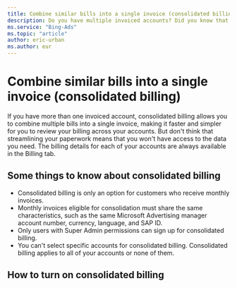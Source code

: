 ```yaml
---
title: Combine similar bills into a single invoice (consolidated billing)
description: Do you have multiple invoiced accounts? Did you know that you can combine all invoices that have the same currency into a single invoice. Read this article to find out how this works.
ms.service: "Bing-Ads"
ms.topic: "article"
author: eric-urban
ms.author: eur
---
```


# Combine similar bills into a single invoice (consolidated billing)

If you have more than one invoiced account, consolidated billing allows you to combine multiple bills into a single invoice, making it faster and simpler for you to review your billing across your accounts. But don't think that streamlining your paperwork means that you won't have access to the data you need. The billing details for each of your accounts are always available in the Billing tab.

## Some things to know about consolidated billing

- Consolidated billing is only an option for customers who receive monthly invoices.
- Monthly invoices eligible for consolidation must share the same characteristics, such as the same Microsoft Advertising manager account number, currency, language, and SAP ID.
- Only users with Super Admin permissions can sign up for consolidated billing.
- You can't select specific accounts for consolidated billing. Consolidated billing applies to all of your accounts or none of them.

## How to turn on consolidated billing



